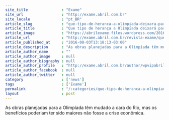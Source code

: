 ```yaml
---
site_title               : "Exame"
site_url                 : "http://exame.abril.com.br"
site_locale              : "pt_BR"
article_slug             : "que-tipo-de-heranca-a-olimpiada-deixara-para-o-brasil"
article_title            : "Que tipo de herança a Olimpíada deixará para o Brasil?"
article_image            : "https://abrilexame.files.wordpress.com/2016/09/size_960_16_9_novo-vts-no-rio2.jpg?quality=70&strip=all&w=960"
article_url              : "http://exame.abril.com.br/revista-exame/que-tipo-de-heranca-a-olimpiada-deixara-para-o-brasil/"
article_published_at     : "2016-08-03T13:18:13-03:00"
article_description      : "As obras planejadas para a Olimpíada têm mudado a cara do Rio, mas os benefícios poderiam ter sido maiores não fosse a crise econômica."
article_author_name      : ""
article_author_image     : null
article_author_biography : null
article_author_profile   : "http://exame.abril.com.br/author/wpvipabril/"
article_author_facebook  : null
article_author_twitter   : null
category                 : ['news']
tags                     : ['Exame']
permalink                : "/:categories/que-tipo-de-heranca-a-olimpiada-deixara-para-o-brasil/"
layout                   : post
---
```


As obras planejadas para a Olimpíada têm mudado a cara do Rio, mas os benefícios poderiam ter sido maiores não fosse a crise econômica.
